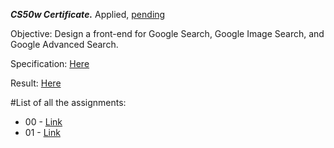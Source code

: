 ***CS50w Certificate.*** Applied, [pending](https://user-images.githubusercontent.com/35127781/187207863-c69cbc62-6d99-4860-b38f-5463531c80b0.png)


Objective: Design a front-end for Google Search, Google Image Search, and Google Advanced Search.

Specification: [Here](https://cs50.harvard.edu/web/2020/projects/0/search/)

Result: [Here](https://asgherali.github.io/Project0/)


#List of all the assignments:
- 00 - [Link](https://github.com/AsgherAli/Project0)
- 01 - [Link](https://github.com/AsgherAli/Project1)
